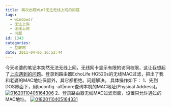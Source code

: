 ```yaml
---
title: 再次出现Win7无法无线上网的问题
tags:
  - windows7
  - 无法上网
  - 无线上网
  - 问题
id: 1343
categories:
  - 互联网
date: 2011-04-05 16:52:44
---
```


今天老婆的笔记本突然无法无线上网，无线网卡显示有限的访问权限，这让我想起了[上次遇到的问题](http://www.zhaiduo.com/2010/09/windows7_wireless_limit_access/)。登录到路由器EchoLife HG520s的无线MAC过滤，把出了我和老婆的MAC地址保留外，其它都拒绝。问题解决。
具体操作如下：
1、先到DOS界面下，用Ipconfig -all|more查询本机的MAC地址(Physical Address)。
[![](http://www.zhaiduo.com/wp-content/uploads/2011/04/01620110405164306.jpg "01620110405164306")](http://www.zhaiduo.com/wp-content/uploads/2011/04/01620110405164306.jpg)
2、登录路由器无线MAC过滤页面，设置只允许通过的MAC地址。
[![](http://www.zhaiduo.com/wp-content/uploads/2011/04/01820110405164331.jpg "01820110405164331")](http://www.zhaiduo.com/wp-content/uploads/2011/04/01820110405164331.jpg)